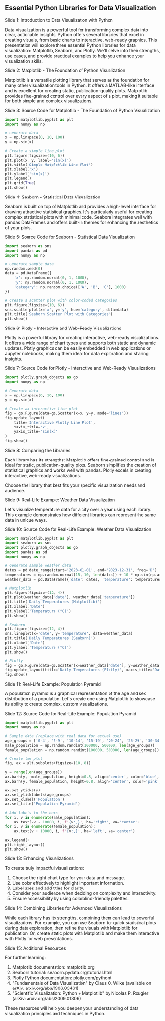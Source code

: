 ## Essential Python Libraries for Data Visualization
Slide 1: Introduction to Data Visualization with Python

Data visualization is a powerful tool for transforming complex data into clear, actionable insights. Python offers several libraries that excel in creating visuals, from basic charts to interactive, web-ready graphics. This presentation will explore three essential Python libraries for data visualization: Matplotlib, Seaborn, and Plotly. We'll delve into their strengths, use cases, and provide practical examples to help you enhance your visualization skills.

Slide 2: Matplotlib - The Foundation of Python Visualization

Matplotlib is a versatile plotting library that serves as the foundation for many other visualization tools in Python. It offers a MATLAB-like interface and is excellent for creating static, publication-quality plots. Matplotlib provides fine-grained control over every aspect of a plot, making it suitable for both simple and complex visualizations.

Slide 3: Source Code for Matplotlib - The Foundation of Python Visualization

```python
import matplotlib.pyplot as plt
import numpy as np

# Generate data
x = np.linspace(0, 10, 100)
y = np.sin(x)

# Create a simple line plot
plt.figure(figsize=(10, 6))
plt.plot(x, y, label='sin(x)')
plt.title('Simple Matplotlib Line Plot')
plt.xlabel('x')
plt.ylabel('sin(x)')
plt.legend()
plt.grid(True)
plt.show()
```

Slide 4: Seaborn - Statistical Data Visualization

Seaborn is built on top of Matplotlib and provides a high-level interface for drawing attractive statistical graphics. It's particularly useful for creating complex statistical plots with minimal code. Seaborn integrates well with pandas DataFrames and offers built-in themes for enhancing the aesthetics of your plots.

Slide 5: Source Code for Seaborn - Statistical Data Visualization

```python
import seaborn as sns
import pandas as pd
import numpy as np

# Generate sample data
np.random.seed(0)
data = pd.DataFrame({
    'x': np.random.normal(0, 1, 1000),
    'y': np.random.normal(0, 1, 1000),
    'category': np.random.choice(['A', 'B', 'C'], 1000)
})

# Create a scatter plot with color-coded categories
plt.figure(figsize=(10, 6))
sns.scatterplot(x='x', y='y', hue='category', data=data)
plt.title('Seaborn Scatter Plot with Categories')
plt.show()
```

Slide 6: Plotly - Interactive and Web-Ready Visualizations

Plotly is a powerful library for creating interactive, web-ready visualizations. It offers a wide range of chart types and supports both static and dynamic updates. Plotly graphics can be easily embedded in web applications or Jupyter notebooks, making them ideal for data exploration and sharing insights.

Slide 7: Source Code for Plotly - Interactive and Web-Ready Visualizations

```python
import plotly.graph_objects as go
import numpy as np

# Generate data
x = np.linspace(0, 10, 100)
y = np.sin(x)

# Create an interactive line plot
fig = go.Figure(data=go.Scatter(x=x, y=y, mode='lines'))
fig.update_layout(
    title='Interactive Plotly Line Plot',
    xaxis_title='x',
    yaxis_title='sin(x)'
)
fig.show()
```

Slide 8: Comparing the Libraries

Each library has its strengths: Matplotlib offers fine-grained control and is ideal for static, publication-quality plots. Seaborn simplifies the creation of statistical graphics and works well with pandas. Plotly excels in creating interactive, web-ready visualizations.

Choose the library that best fits your specific visualization needs and audience.

Slide 9: Real-Life Example: Weather Data Visualization

Let's visualize temperature data for a city over a year using each library. This example demonstrates how different libraries can represent the same data in unique ways.

Slide 10: Source Code for Real-Life Example: Weather Data Visualization

```python
import matplotlib.pyplot as plt
import seaborn as sns
import plotly.graph_objects as go
import pandas as pd
import numpy as np

# Generate sample weather data
dates = pd.date_range(start='2023-01-01', end='2023-12-31', freq='D')
temperatures = np.random.normal(15, 10, len(dates)) + 10 * np.sin(np.arange(len(dates)) * 2 * np.pi / 365)
weather_data = pd.DataFrame({'date': dates, 'temperature': temperatures})

# Matplotlib
plt.figure(figsize=(12, 4))
plt.plot(weather_data['date'], weather_data['temperature'])
plt.title('Daily Temperatures (Matplotlib)')
plt.xlabel('Date')
plt.ylabel('Temperature (°C)')
plt.show()

# Seaborn
plt.figure(figsize=(12, 4))
sns.lineplot(x='date', y='temperature', data=weather_data)
plt.title('Daily Temperatures (Seaborn)')
plt.xlabel('Date')
plt.ylabel('Temperature (°C)')
plt.show()

# Plotly
fig = go.Figure(data=go.Scatter(x=weather_data['date'], y=weather_data['temperature'], mode='lines'))
fig.update_layout(title='Daily Temperatures (Plotly)', xaxis_title='Date', yaxis_title='Temperature (°C)')
fig.show()
```

Slide 11: Real-Life Example: Population Pyramid

A population pyramid is a graphical representation of the age and sex distribution of a population. Let's create one using Matplotlib to showcase its ability to create complex, custom visualizations.

Slide 12: Source Code for Real-Life Example: Population Pyramid

```python
import matplotlib.pyplot as plt
import numpy as np

# Sample data (replace with real data for actual use)
age_groups = ['0-4', '5-9', '10-14', '15-19', '20-24', '25-29', '30-34', '35-39', '40-44', '45-49', '50-54', '55-59', '60-64', '65-69', '70-74', '75-79', '80+']
male_population = np.random.randint(100000, 500000, len(age_groups))
female_population = np.random.randint(100000, 500000, len(age_groups))

# Create the plot
fig, ax = plt.subplots(figsize=(10, 8))

y = range(len(age_groups))
ax.barh(y, -male_population, height=0.8, align='center', color='blue', label='Male')
ax.barh(y, female_population, height=0.8, align='center', color='pink', label='Female')

ax.set_yticks(y)
ax.set_yticklabels(age_groups)
ax.set_xlabel('Population')
ax.set_title('Population Pyramid')

# Add labels to the bars
for i, v in enumerate(male_population):
    ax.text(-v - 10000, i, f'{v:,}', ha='right', va='center')
for i, v in enumerate(female_population):
    ax.text(v + 10000, i, f'{v:,}', ha='left', va='center')

ax.legend()
plt.tight_layout()
plt.show()
```

Slide 13: Enhancing Visualizations

To create truly impactful visualizations:

1.  Choose the right chart type for your data and message.
2.  Use color effectively to highlight important information.
3.  Label axes and add titles for clarity.
4.  Consider your audience when deciding on complexity and interactivity.
5.  Ensure accessibility by using colorblind-friendly palettes.

Slide 14: Combining Libraries for Advanced Visualizations

While each library has its strengths, combining them can lead to powerful visualizations. For example, you can use Seaborn for quick statistical plots during data exploration, then refine the visuals with Matplotlib for publication. Or, create static plots with Matplotlib and make them interactive with Plotly for web presentations.

Slide 15: Additional Resources

For further learning:

1.  Matplotlib documentation: matplotlib.org
2.  Seaborn tutorial: seaborn.pydata.org/tutorial.html
3.  Plotly Python documentation: plotly.com/python/
4.  "Fundamentals of Data Visualization" by Claus O. Wilke (available on arXiv: arxiv.org/abs/1906.03461)
5.  "Scientific Visualization: Python + Matplotlib" by Nicolas P. Rougier (arXiv: arxiv.org/abs/2009.01306)

These resources will help you deepen your understanding of data visualization principles and techniques in Python.


